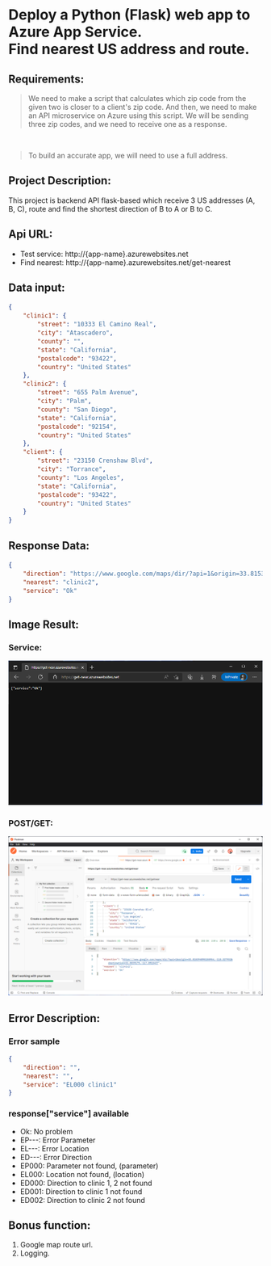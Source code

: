 # Deploy a Python (Flask) web app to Azure App Service.<br/>Find nearest US address and route.

## Requirements:
> We need to make a script that calculates which zip code from the given two is closer to a client's zip code. And then, we need to make an API microservice on Azure using this script. We will be sending three zip codes, and we need to receive one as a response.
</br>

> To build an accurate app, we will need to use a full address.

## Project Description:
This project is backend API flask-based which receive 3 US addresses (A, B, C), route and find the shortest direction of B to A or B to C.

## Api URL:
+ Test service: http://{app-name}.azurewebsites.net
+ Find nearest: http://{app-name}.azurewebsites.net/get-nearest

## Data input:
```json
{
    "clinic1": {
        "street": "10333 El Camino Real",
        "city": "Atascadero",
        "county": "",
        "state": "California",
        "postalcode": "93422",
        "country": "United States"
    },
    "clinic2": {
        "street": "655 Palm Avenue",
        "city": "Palm",
        "county": "San Diego",
        "state": "California",
        "postalcode": "92154",
        "country": "United States"
    },
    "client": {
        "street": "23150 Crenshaw Blvd",
        "city": "Torrance",
        "county": "Los Angeles",
        "state": "California",
        "postalcode": "93422",
        "country": "United States"
    }
}
```

## Response Data:
```json
{
    "direction": "https://www.google.com/maps/dir/?api=1&origin=33.815394895155954,-118.327932&destination=32.5839179,-117.0915437",
    "nearest": "clinic2",
    "service": "Ok"
}
```

## Image Result:
### Service:
![Screenshot](ImageResult/Service%20Test.png)
### POST/GET:
![Screenshot](ImageResult/Postman%20POST_GET.png)

## Error Description:
### Error sample
```json
{
    "direction": "",
    "nearest": "",
    "service": "EL000 clinic1"
}
```
### response["service"] available
+ Ok: No problem
+ EP---: Error Parameter
+ EL---: Error Location
+ ED---: Error Direction
+ EP000: Parameter not found, (parameter)
+ EL000: Location not found, (location)
+ ED000: Direction to clinic 1, 2 not found
+ ED001: Direction to clinic 1 not found
+ ED002: Direction to clinic 2 not found

## Bonus function:
1. Google map route url.
2. Logging.

